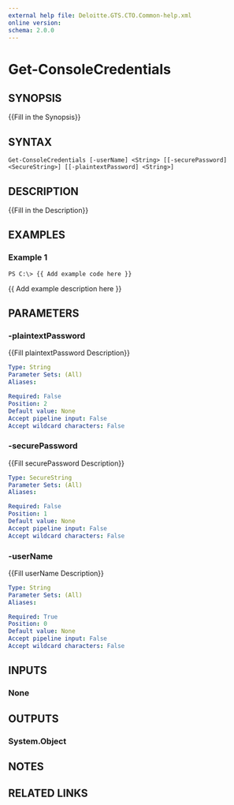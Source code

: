 ```yaml
---
external help file: Deloitte.GTS.CTO.Common-help.xml
online version: 
schema: 2.0.0
---
```


# Get-ConsoleCredentials

## SYNOPSIS
{{Fill in the Synopsis}}

## SYNTAX

```
Get-ConsoleCredentials [-userName] <String> [[-securePassword] <SecureString>] [[-plaintextPassword] <String>]
```

## DESCRIPTION
{{Fill in the Description}}

## EXAMPLES

### Example 1
```
PS C:\> {{ Add example code here }}
```

{{ Add example description here }}

## PARAMETERS

### -plaintextPassword
{{Fill plaintextPassword Description}}

```yaml
Type: String
Parameter Sets: (All)
Aliases: 

Required: False
Position: 2
Default value: None
Accept pipeline input: False
Accept wildcard characters: False
```

### -securePassword
{{Fill securePassword Description}}

```yaml
Type: SecureString
Parameter Sets: (All)
Aliases: 

Required: False
Position: 1
Default value: None
Accept pipeline input: False
Accept wildcard characters: False
```

### -userName
{{Fill userName Description}}

```yaml
Type: String
Parameter Sets: (All)
Aliases: 

Required: True
Position: 0
Default value: None
Accept pipeline input: False
Accept wildcard characters: False
```

## INPUTS

### None


## OUTPUTS

### System.Object

## NOTES

## RELATED LINKS

